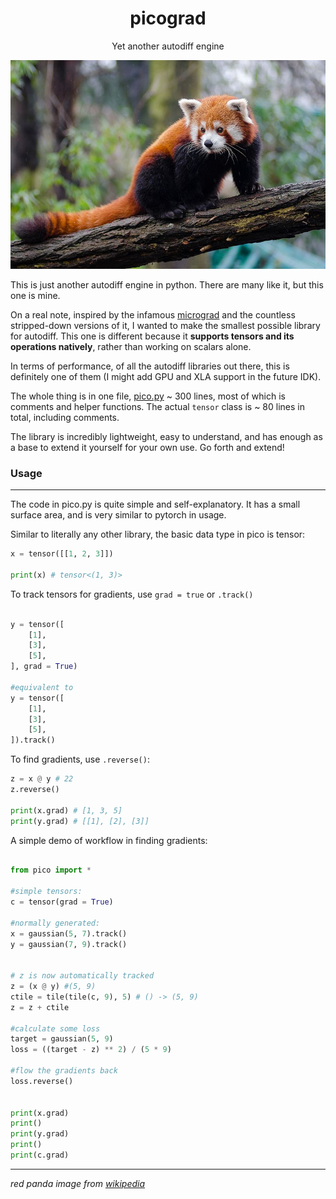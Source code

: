 <h1 align='center'>picograd</h1>
<p align='center'>Yet another autodiff engine</p>

![image](./image.png)


This is just another autodiff engine in python. There are many like it, but this one is mine.


On a real note, inspired by the infamous [micrograd]() and the countless stripped-down versions of it, I wanted to make the smallest possible library for autodiff. This one is different because it __supports tensors and its operations natively__, rather than working on scalars alone.

In terms of performance, of all the autodiff libraries out there, this is definitely one of them (I might add GPU and XLA support in the future IDK).

The whole thing is in one file, [pico.py](./pico.py) ~ 300 lines, most of which is comments and helper functions. The actual `tensor` class is ~ 80 lines in total, including comments.

The library is incredibly lightweight, easy to understand, and has enough as a base to extend it yourself for your own use. Go forth and extend!


### Usage
---
The code in pico.py is quite simple and self-explanatory. It has a small surface area, and is very similar to pytorch in usage.

Similar to literally any other library, the basic data type in pico is tensor:

```python
x = tensor([[1, 2, 3]])

print(x) # tensor<(1, 3)>
```

To track tensors for gradients, use `grad = true` or `.track()`

```python

y = tensor([
    [1],
    [3],
    [5],
], grad = True)

#equivalent to 
y = tensor([
    [1],
    [3],
    [5],
]).track()
```

To find gradients, use `.reverse()`:
```python
z = x @ y # 22
z.reverse()

print(x.grad) # [1, 3, 5]
print(y.grad) # [[1], [2], [3]]
```


A simple demo of workflow in finding gradients:
```python

from pico import *

#simple tensors:
c = tensor(grad = True)

#normally generated:
x = gaussian(5, 7).track()
y = gaussian(7, 9).track()


# z is now automatically tracked
z = (x @ y) #(5, 9)
ctile = tile(tile(c, 9), 5) # () -> (5, 9)
z = z + ctile

#calculate some loss
target = gaussian(5, 9)
loss = ((target - z) ** 2) / (5 * 9)

#flow the gradients back
loss.reverse()


print(x.grad)
print()
print(y.grad)
print()
print(c.grad)
```

---
_red panda image from [wikipedia](https://en.wikipedia.org/wiki/Red_panda)_
